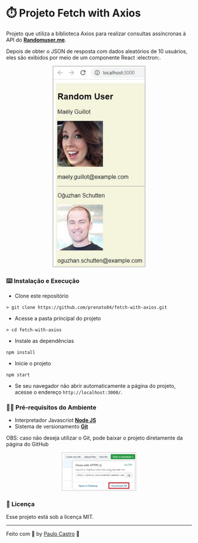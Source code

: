 # :stopwatch: Projeto Fetch with Axios

Projeto que utiliza a biblioteca Axios para realizar consultas assíncronas à API do **[Randomuser.me](https://randomuser.me/)**.

Depois de obter o JSON de resposta com dados aleatórios de 10 usuários, eles são exibidos por meio de um componente React :electron:.

<p align="center">
  <img width="50%" src="./assets/projeto.jpg">
</p>

### :keyboard: Instalação e Execução

- Clone este repositório

```
> git clone https://github.com/prenato84/fetch-with-axios.git
```

- Acesse a pasta principal do projeto

```
> cd fetch-with-axios
```

- Instale as dependências

```
npm install
```

- Inicie o projeto

```
npm start
```

- Se seu navegador não abrir automaticamente a página do projeto, acesse o endereço `http://localhost:3000/`.

### :man_technologist: Pré-requisitos do Ambiente

- Interpretador Javascriot **[Node JS](https://nodejs.org/en/download/)**
- Sistema de versionamento **[Git](https://git-scm.com/)**

OBS: caso não deseja utilizar o Git, pode baixar o projeto diretamente da página do GitHub

<p align="center">
  <img width="40%" src="./assets/download.jpg">
</p>

### :memo: Licença

Esse projeto está sob a licença MIT.

---

Feito com 💜 by <a href="https://www.linkedin.com/in/prenato84">Paulo Castro</a> :wave:
